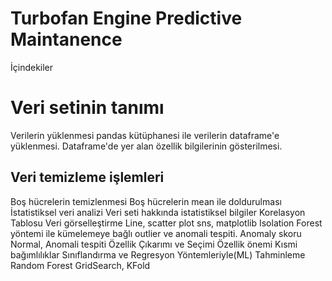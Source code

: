 # Turbofan Engine Predictive Maintanence
İçindekiler
# Veri setinin tanımı
Verilerin yüklenmesi
pandas kütüphanesi ile verilerin dataframe'e yüklenmesi.
Dataframe'de yer alan özellik bilgilerinin gösterilmesi.
## Veri temizleme işlemleri
Boş hücrelerin temizlenmesi
Boş hücrelerin mean ile doldurulması
İstatistiksel veri analizi
Veri seti hakkında istatistiksel bilgiler
Korelasyon Tablosu
Veri görselleştirme
Line, scatter plot
sns, matplotlib
Isolation Forest yöntemi ile kümelemeye bağlı outlier ve anomali tespiti.
Anomaly skoru
Normal, Anomali tespiti
Özellik Çıkarımı ve Seçimi
Özellik önemi
Kısmi bağımlılıklar
Sınıflandırma ve Regresyon Yöntemleriyle(ML) Tahminleme
Random Forest
GridSearch, KFold
